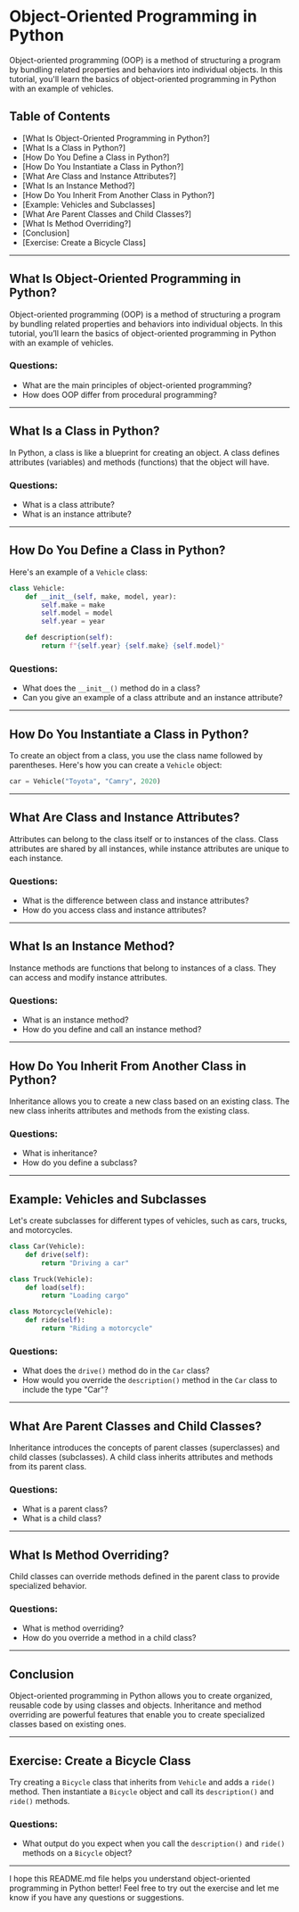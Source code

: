 # Object-Oriented Programming in Python

Object-oriented programming (OOP) is a method of structuring a program by bundling related properties and behaviors into individual objects. In this tutorial, you'll learn the basics of object-oriented programming in Python with an example of vehicles.

## Table of Contents

- [What Is Object-Oriented Programming in Python?]
- [What Is a Class in Python?]
- [How Do You Define a Class in Python?]
- [How Do You Instantiate a Class in Python?]
- [What Are Class and Instance Attributes?]
- [What Is an Instance Method?]
- [How Do You Inherit From Another Class in Python?]
- [Example: Vehicles and Subclasses]
- [What Are Parent Classes and Child Classes?]
- [What Is Method Overriding?]
- [Conclusion]
- [Exercise: Create a Bicycle Class]

---

## What Is Object-Oriented Programming in Python?

Object-oriented programming (OOP) is a method of structuring a program by bundling related properties and behaviors into individual objects. In this tutorial, you’ll learn the basics of object-oriented programming in Python with an example of vehicles.

### Questions:

- What are the main principles of object-oriented programming?
- How does OOP differ from procedural programming?

---

## What Is a Class in Python?

In Python, a class is like a blueprint for creating an object. A class defines attributes (variables) and methods (functions) that the object will have.

### Questions:

- What is a class attribute?
- What is an instance attribute?

---

## How Do You Define a Class in Python?

Here's an example of a `Vehicle` class:

```python
class Vehicle:
    def __init__(self, make, model, year):
        self.make = make
        self.model = model
        self.year = year

    def description(self):
        return f"{self.year} {self.make} {self.model}"
```

### Questions:

- What does the `__init__()` method do in a class?
- Can you give an example of a class attribute and an instance attribute?

---

## How Do You Instantiate a Class in Python?

To create an object from a class, you use the class name followed by parentheses. Here's how you can create a `Vehicle` object:

```python
car = Vehicle("Toyota", "Camry", 2020)
```

---

## What Are Class and Instance Attributes?

Attributes can belong to the class itself or to instances of the class. Class attributes are shared by all instances, while instance attributes are unique to each instance.

### Questions:

- What is the difference between class and instance attributes?
- How do you access class and instance attributes?

---

## What Is an Instance Method?

Instance methods are functions that belong to instances of a class. They can access and modify instance attributes.

### Questions:

- What is an instance method?
- How do you define and call an instance method?

---

## How Do You Inherit From Another Class in Python?

Inheritance allows you to create a new class based on an existing class. The new class inherits attributes and methods from the existing class.

### Questions:

- What is inheritance?
- How do you define a subclass?

---

## Example: Vehicles and Subclasses

Let's create subclasses for different types of vehicles, such as cars, trucks, and motorcycles.

```python
class Car(Vehicle):
    def drive(self):
        return "Driving a car"

class Truck(Vehicle):
    def load(self):
        return "Loading cargo"

class Motorcycle(Vehicle):
    def ride(self):
        return "Riding a motorcycle"
```

### Questions:

- What does the `drive()` method do in the `Car` class?
- How would you override the `description()` method in the `Car` class to include the type "Car"?

---

## What Are Parent Classes and Child Classes?

Inheritance introduces the concepts of parent classes (superclasses) and child classes (subclasses). A child class inherits attributes and methods from its parent class.

### Questions:

- What is a parent class?
- What is a child class?

---

## What Is Method Overriding?

Child classes can override methods defined in the parent class to provide specialized behavior.

### Questions:

- What is method overriding?
- How do you override a method in a child class?

---

## Conclusion

Object-oriented programming in Python allows you to create organized, reusable code by using classes and objects. Inheritance and method overriding are powerful features that enable you to create specialized classes based on existing ones.

---

## Exercise: Create a Bicycle Class

Try creating a `Bicycle` class that inherits from `Vehicle` and adds a `ride()` method. Then instantiate a `Bicycle` object and call its `description()` and `ride()` methods.

### Questions:

- What output do you expect when you call the `description()` and `ride()` methods on a `Bicycle` object?

---

I hope this README.md file helps you understand object-oriented programming in Python better! Feel free to try out the exercise and let me know if you have any questions or suggestions.
